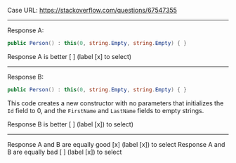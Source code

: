 Case URL: https://stackoverflow.com/questions/67547355

------
Response A:

```csharp
public Person() : this(0, string.Empty, string.Empty) { }
```

Response A is better [ ] (label [x] to select)

-------
Response B:



```c#
public Person() : this(0, string.Empty, string.Empty) { }
```
This code creates a new constructor with no parameters that initializes the `Id` field to 0, and the `FirstName` and `LastName` fields to empty strings.

Response B is better [ ] (label [x]) to select)

-------

Response A and B are equally good [x] (label [x]) to select
Response A and B are equally bad [ ] (label [x]) to select

